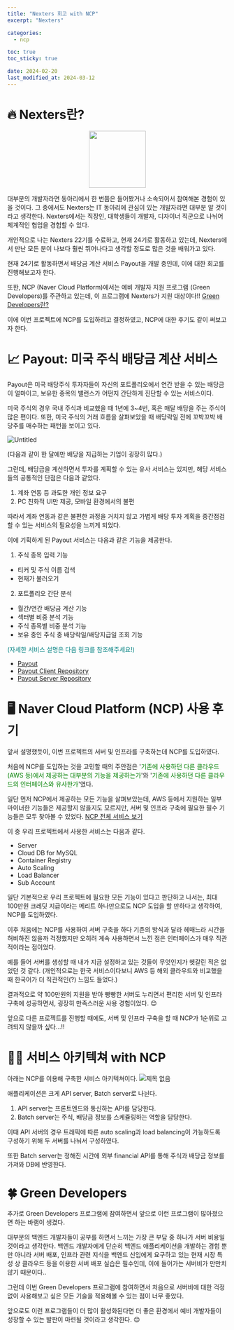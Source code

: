 ```yaml
---
title: "Nexters 회고 with NCP"
excerpt: "Nexters"

categories:
  - ncp

toc: true
toc_sticky: true

date: 2024-02-20
last_modified_at: 2024-03-12
---
```


# 🔥 Nexters란?

<p align="center"><img src="https://github.com/chominho96/BOJ/assets/66549638/3c1cb336-90bc-4354-ad79-5610d6db5c76" width=130 height=130></p>

대부분의 개발자라면 동아리에서 한 번쯤은 들어봤거나 소속되어서 참여해본 경험이 있을 것이다. 그 중에서도 Nexters는 IT 동아리에 관심이 있는 개발자라면 대부분 알 것이라고 생각한다. Nexters에서는 직장인, 대학생들이 개발자, 디자이너 직군으로 나뉘어 체계적인 협업을 경험할 수 있다.

개인적으로 나는 Nexters 22기를 수료하고, 현재 24기로 활동하고 있는데, Nexters에서 만난 모든 분이 나보다 훨씬 뛰어나다고 생각할 정도로 많은 것을 배워가고 있다.

현재 24기로 활동하면서 배당금 계산 서비스 Payout을 개발 중인데, 이에 대한 회고를 진행해보고자 한다.

또한, NCP (Naver Cloud Platform)에서는 예비 개발자 지원 프로그램 (Green Developers)를 주관하고 있는데, 이 프로그램에 Nexters가 지원 대상이다!! [Green Developers란?](https://www.ncloud.com/support/greenDevelopers)

이에 이번 프로젝트에 NCP를 도입하려고 결정하였고, NCP에 대한 후기도 같이 써보고자 한다.

# 📈 Payout: 미국 주식 배당금 계산 서비스

Payout은 미국 배당주식 투자자들이 자신의 포트폴리오에서 연간 받을 수 있는 배당금이 얼마이고, 보유한 종목의 밸런스가 어떤지 간단하게 진단할 수 있는 서비스이다.

미국 주식의 경우 국내 주식과 비교했을 때 1년에 3~4번, 혹은 매달 배당을 주는 주식이 많은 편이다. 또한, 미국 주식의 거래 흐름을 살펴보았을 때 배당락일 전에 꼬박꼬박 배당주를 매수하는 패턴을 보이고 있다.

![Untitled](https://github.com/chominho96/BOJ/assets/66549638/c92d386b-452e-4267-a75c-6bddc4cfedef)

(다음과 같이 한 달에만 배당을 지급하는 기업이 굉장히 많다.)

그런데, 배당금을 계산하면서 투자를 계획할 수 있는 유사 서비스는 있지만, 해당 서비스들의 공통적인 단점은 다음과 같았다.

1. 계좌 연동 등 과도한 개인 정보 요구
2. PC 친화적 UI만 제공, 모바일 환경에서의 불편

따라서 계좌 연동과 같은 불편한 과정을 거치지 않고 가볍게 배당 투자 계획을 중간점검할 수 있는 서비스의 필요성을 느끼게 되었다.

이에 기획하게 된 Payout 서비스는 다음과 같은 기능을 제공한다.

1. 주식 종목 입력 기능

- 티커 및 주식 이름 검색
- 현재가 불러오기

2. 포트폴리오 간단 분석

- 월간/연간 배당금 계산 기능
- 섹터별 비중 분석 기능
- 주식 종목별 비중 분석 기능
- 보유 중인 주식 중 배당락일/배당지급일 조회 기능

<span style="color:teal">(자세한 서비스 설명은 다음 링크를 참조해주세요!)</span>

- [Payout](https://pay-out.us)
- [Payout Client Repository](https://github.com/Nexters/payout-client)
- [Payout Server Repository](https://github.com/Nexters/payout-server)

# 🖥️ Naver Cloud Platform (NCP) 사용 후기

앞서 설명했듯이, 이번 프로젝트의 서버 및 인프라를 구축하는데 NCP를 도입하였다.

처음에 NCP를 도입하는 것을 고민할 때의 주안점은 '<span style="color:green">기존에 사용하던 다른 클라우드(AWS 등)에서 제공하는 대부분의 기능을 제공하는가</span>'와 '<span style="color:green">기존에 사용하던 다른 클라우드의 인터페이스와 유사한가</span>'였다.

일단 먼저 NCP에서 제공하는 모든 기능을 살펴보았는데, AWS 등에서 지원하는 일부 마이너한 기능들은 제공할지 않을지도 모르지만, 서버 및 인프라 구축에 필요한 필수 기능들은 모두 찾아볼 수 있었다. [NCP 전체 서비스 보기](https://www.ncloud.com/product)

이 중 우리 프로젝트에서 사용한 서비스는 다음과 같다.

- Server
- Cloud DB for MySQL
- Container Registry
- Auto Scaling
- Load Balancer
- Sub Account

일단 기본적으로 우리 프로젝트에 필요한 모든 기능이 있다고 판단하고 나서는, 최대 100만원 크레딧 지급이라는 메리트 하나만으로도 NCP 도입을 할 만하다고 생각하여, NCP를 도입하였다.

이후 처음에는 NCP를 사용하여 서버 구축을 하다 기존의 방식과 달라 헤매느라 시간을 허비하진 않을까 걱정했지만 오히려 계속 사용하면서 느낀 점은 인터페이스가 매우 직관적이라는 점이었다.

예를 들어 서버를 생성할 때 내가 지금 설정하고 있는 것들이 무엇인지가 헷갈린 적은 없었던 것 같다. (개인적으로는 한국 서비스이다보니 AWS 등 해외 클라우드와 비교했을 때 한국어가 더 직관적인(?) 느낌도 들었다.)

결과적으로 약 100만원의 지원을 받아 빵빵한 서버도 누리면서 편리한 서버 및 인프라 구축에 성공하면서, 굉장히 만족스러운 사용 경험이었다. 😊

앞으로 다른 프로젝트를 진행할 때에도, 서버 및 인프라 구축을 할 때 NCP가 1순위로 고려되지 않을까 싶다...!!

# 👨‍💻 서비스 아키텍쳐 with NCP

아래는 NCP를 이용해 구축한 서비스 아키텍쳐이다.
![제목 없음](https://github.com/Nexters/payout-client/assets/66549638/b0961bac-23fc-40da-8de7-2960f6035683)

애플리케이션은 크게 API server, Batch server로 나뉜다.

1. API server는 프론트엔드와 통신하는 API를 담당한다.
2. Batch server는 주식, 배당금 정보를 스케쥴링하는 역할을 담당한다.

이때 API 서버의 경우 트래픽에 따른 auto scaling과 load balancing이 가능하도록 구성하기 위해 두 서버를 나눠서 구성하였다.

또한 Batch server는 정해진 시간에 외부 financial API를 통해 주식과 배당금 정보를 가져와 DB에 반영한다.

# 🍀 Green Developers

추가로 Green Developers 프로그램에 참여하면서 앞으로 이런 프로그램이 많아졌으면 하는 바램이 생겼다.

대부분의 백엔드 개발자들이 공부를 하면서 느끼는 가장 큰 부담 중 하나가 서버 비용일 것이라고 생각한다. 백엔드 개발자에게 단순히 백엔드 애플리케이션을 개발하는 경험 뿐만 아니라 서버 배포, 인프라 관련 지식을 백엔드 신입에게 요구하고 있는 현재 시장 특성 상 클라우드 등을 이용한 서버 배포 실습은 필수인데, 이에 들어가는 서버비가 만만치 않기 때문이다..

그런데 이번 Green Developers 프로그램에 참여하면서 처음으로 서버비에 대한 걱정 없이 사용해보고 싶은 모든 기술을 적용해볼 수 있는 점이 너무 좋았다.

앞으로도 이런 프로그램들이 더 많이 활성화된다면 더 좋은 환경에서 예비 개발자들이 성장할 수 있는 발판이 마련될 것이라고 생각한다. 😊
